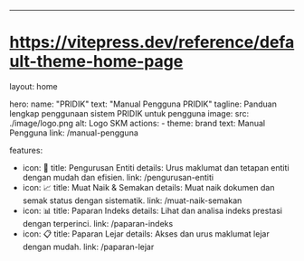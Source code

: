 ---
# https://vitepress.dev/reference/default-theme-home-page
layout: home

hero:
  name: "PRIDIK"
  text: "Manual Pengguna PRIDIK"
  tagline: Panduan lengkap penggunaan sistem PRIDIK untuk pengguna
  image:
    src: ./image/logo.png
    alt: Logo SKM
  actions:
    - theme: brand
      text: Manual Pengguna
      link: /manual-pengguna

features:
  - icon: 🏢
    title: Pengurusan Entiti
    details: Urus maklumat dan tetapan entiti dengan mudah dan efisien.
    link: /pengurusan-entiti
  - icon: 📈
    title: Muat Naik & Semakan
    details: Muat naik dokumen dan semak status dengan sistematik.
    link: /muat-naik-semakan
  - icon: 📊
    title: Paparan Indeks
    details: Lihat dan analisa indeks prestasi dengan terperinci.
    link: /paparan-indeks
  - icon: 📋
    title: Paparan Lejar
    details: Akses dan urus maklumat lejar dengan mudah.
    link: /paparan-lejar